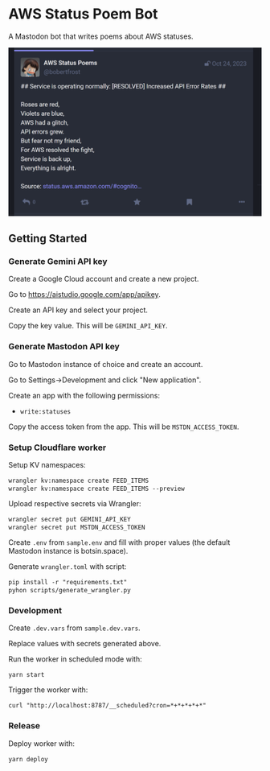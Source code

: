# AWS Status Poem Bot

A Mastodon bot that writes poems about AWS statuses.

![Mastodon toot of a poem written by the bot](docs/screenshot_01.png)

## Getting Started

### Generate Gemini API key

Create a Google Cloud account and create a new project.

Go to https://aistudio.google.com/app/apikey.

Create an API key and select your project.

Copy the key value. This will be `GEMINI_API_KEY`.

### Generate Mastodon API key

Go to Mastodon instance of choice and create an account.

Go to Settings->Development and click "New application".

Create an app with the following permissions:

- `write:statuses`

Copy the access token from the app. This will be `MSTDN_ACCESS_TOKEN`.

### Setup Cloudflare worker

Setup KV namespaces:

```
wrangler kv:namespace create FEED_ITEMS
wrangler kv:namespace create FEED_ITEMS --preview
```

Upload respective secrets via Wrangler:

```
wrangler secret put GEMINI_API_KEY
wrangler secret put MSTDN_ACCESS_TOKEN
```

Create `.env` from `sample.env` and fill with proper values (the default
Mastodon instance is botsin.space).

Generate `wrangler.toml` with script:

```
pip install -r "requirements.txt"
pyhon scripts/generate_wrangler.py
```

### Development

Create `.dev.vars` from `sample.dev.vars`.

Replace values with secrets generated above.

Run the worker in scheduled mode with:

```
yarn start
```

Trigger the worker with:

```
curl "http://localhost:8787/__scheduled?cron=*+*+*+*+*"
```

### Release

Deploy worker with:

```
yarn deploy
```
